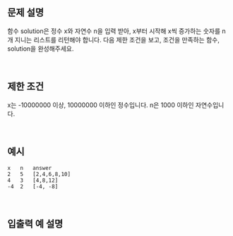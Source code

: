 ## 문제 설명

함수 solution은 정수 x와 자연수 n을 입력 받아, x부터 시작해 x씩 증가하는 숫자를 n개 지니는 리스트를 리턴해야 합니다. 다음 제한 조건을 보고, 조건을 만족하는 함수, solution을 완성해주세요.

<br>

## 제한 조건

x는 -10000000 이상, 10000000 이하인 정수입니다.
n은 1000 이하인 자연수입니다.

<br>

## 예시

```
x	n	answer
2	5	[2,4,6,8,10]
4	3	[4,8,12]
-4	2	[-4, -8]
```

<br>

## 입출력 예 설명
